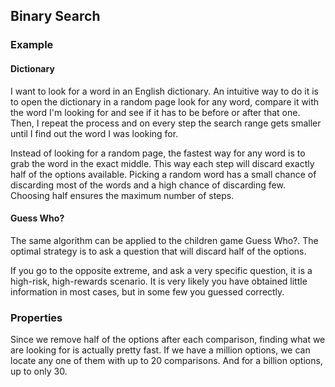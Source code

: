 ## Binary Search

### Example

#### Dictionary

I want to look for a word in an English dictionary. An intuitive way to do it
is to open the dictionary in a random page look for any word, compare it with
the word I'm looking for and see if it has to be before or after that one.
Then, I repeat the process and on every step the search range gets smaller
until I find out the word I was looking for.

Instead of looking for a random page, the fastest way for any word is to grab
the word in the exact middle. This way each step will discard exactly half of
the options available. Picking a random word has a small chance of discarding
most of the words and a high chance of discarding few. Choosing half ensures
the maximum number of steps.

#### Guess Who?

The same algorithm can be applied to the children game Guess Who?. The optimal
strategy is to ask a question that will discard half of the options.

If you go to the opposite extreme, and ask a very specific question, it is
a high-risk, high-rewards scenario. It is very likely you have obtained little
information in most cases, but in some few you guessed correctly.

### Properties

Since we remove half of the options after each comparison, finding what we are
looking for is actually pretty fast. If we have a million options, we can
locate any one of them with up to 20 comparisons. And for a billion options,
up to only 30.
